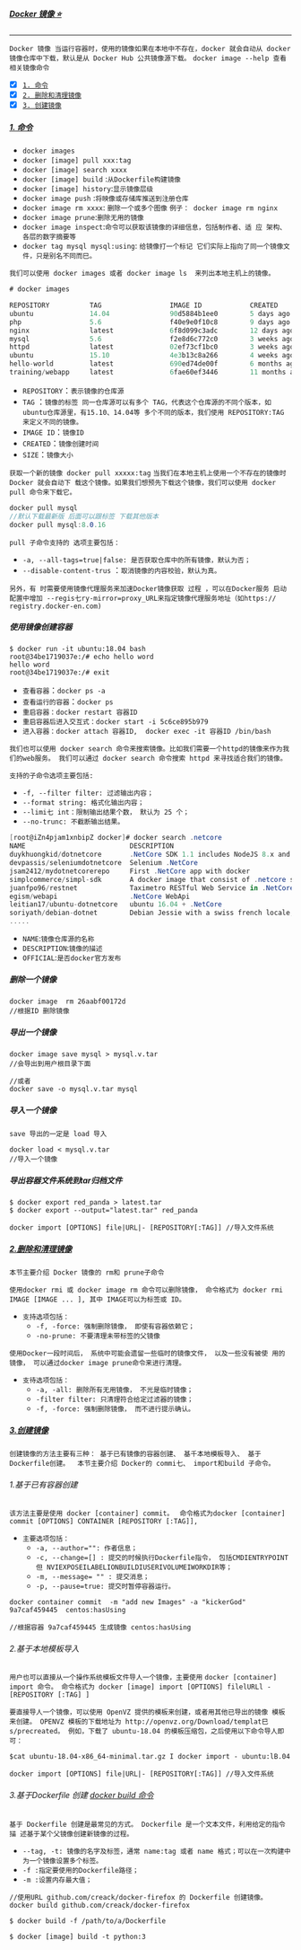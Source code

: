 ##### [Docker 镜像 :star:](#) <b id="top"></b>
----
`Docker 镜像 当运行容器时，使用的镜像如果在本地中不存在，docker 就会自动从 docker 镜像仓库中下载，默认是从 Docker Hub 公共镜像源下载。`
`docker image --help 查看相关镜像命令`

- [x] [`1. 命令`](#tar1) 
- [x] [`2. 删除和清理镜像`](#tar2) 
- [x] [`3. 创建镜像`](#tar3) 

##### [1. 命令](#top) <b id="tar1"></b>
* `docker images`
* `docker [image] pull xxx:tag`
* `docker [image] search xxxx`
* `docker [image] build` :`从Dockerfile构建镜像`
* `docker [image] history`:`显示镜像层级`
* `docker image push` :`将映像或存储库推送到注册仓库`
* `docker image rm xxxx`: `删除一个或多个图像` `例子： docker image rm nginx`
* `docker image prune`:`删除无用的镜像`
* `docker image inspect`:`命令可以获取该镜像的详细信息，包括制作者、适 应 架构、各层的数字摘要等`
* `docker tag mysql mysql:using`: `给镜像打一个标记 它们实际上指向了同一个镜像文件，只是别名不同而巳。`

`我们可以使用 docker images 或者 docker image ls  来列出本地主机上的镜像。`
```c#
# docker images

REPOSITORY          TAG                 IMAGE ID            CREATED             SIZE
ubuntu              14.04               90d5884b1ee0        5 days ago          188 MB
php                 5.6                 f40e9e0f10c8        9 days ago          444.8 MB
nginx               latest              6f8d099c3adc        12 days ago         182.7 MB
mysql               5.6                 f2e8d6c772c0        3 weeks ago         324.6 MB
httpd               latest              02ef73cf1bc0        3 weeks ago         194.4 MB
ubuntu              15.10               4e3b13c8a266        4 weeks ago         136.3 MB
hello-world         latest              690ed74de00f        6 months ago        960 B
training/webapp     latest              6fae60ef3446        11 months ago       348.8 MB
```
* `REPOSITORY`：`表示镜像的仓库源`
* `TAG` ：`镜像的标签 同一仓库源可以有多个 TAG，代表这个仓库源的不同个版本，如ubuntu仓库源里，有15.10、14.04等
  多个不同的版本，我们使用 REPOSITORY:TAG 来定义不同的镜像。`
* `IMAGE ID`：`镜像ID`
* `CREATED`：`镜像创建时间`
* `SIZE`：`镜像大小`

`获取一个新的镜像 docker pull xxxxx:tag` `当我们在本地主机上使用一个不存在的镜像时 Docker 就会自动下
载这个镜像。如果我们想预先下载这个镜像，我们可以使用 docker pull 命令来下载它。`

```c#
docker pull mysql
//默认下载最新版 后面可以跟标签 下载其他版本
docker pull mysql:8.0.16
```

`pull 子命令支持的 选项主要包括：` 
* `-a, --all-tags=true|false: 是否获取仓库中的所有镜像，默认为否；` 
* `--disable-content-trus` ：`取消镜像的内容校验，默认为真。`

`另外，有 时需要使用镜像代理服务来加速Docker镜像获取 过程 ，可以在Docker服务 启动配置中增加 --regis七ry-mirror=proxy_URL来指定镜像代理服务地址（如https:// registry.docker-en.com)`

##### 使用镜像创建容器
```linux
$ docker run -it ubuntu:18.04 bash 
root@34be1719037e:/# echo hello word
hello word
root@34be1719037e:/# exit
```
* `查看容器`：`docker ps -a`
* `查看运行的容器`：`docker ps`
* `重启容器：docker restart 容器ID`
* `重启容器后进入交互式：docker start -i 5c6ce895b979`
* `进入容器：docker attach 容器ID,  docker exec -it 容器ID /bin/bash `

`我们也可以使用 docker search 命令来搜索镜像。比如我们需要一个httpd的镜像来作为我们的web服务。
我们可以通过 docker search 命令搜索 httpd 来寻找适合我们的镜像。`

`支持的子命令选项主要包括:`

* `-f, --filter filter: 过滤输出内容；` 
* `--format string: 格式化输出内容；` 
* `--limi七 int：限制输出结果个数， 默认为 25 个；`
* `--no-trunc: 不截断输出结果。`

```c#
[root@iZn4pjam1xnbipZ docker]# docker search .netcore
NAME                          DESCRIPTION                                     STARS  OFFICIAL  AUTOMATED
duykhuongkid/dotnetcore       .NetCore SDK 1.1 includes NodeJS 8.x and Yarn   1
devpassis/seleniumdotnetcore  Selenium .NetCore                               1
jsam2412/mydotnetcorerepo     First .NetCore app with docker                  1
simplcommerce/simpl-sdk       A docker image that consist of .netcore sdk,…   1                   [OK]
juanfpo96/restnet             Taximetro RESTful Web Service in .NetCore       0
egism/webapi                  .NetCore WebApi                                 0
leitian17/ubuntu-dotnetcore   ubuntu 16.04 + .NetCore                         0
soriyath/debian-dotnet        Debian Jessie with a swiss french locale, Po…   0                   [OK]
.....

```
* `NAME`:`镜像仓库源的名称`
* `DESCRIPTION`:`镜像的描述`
* `OFFICIAL`:`是否docker官方发布`

##### 删除一个镜像
```shell
docker image  rm 26aabf00172d
//根据ID 删除镜像
```

##### 导出一个镜像
```node
docker image save mysql > mysql.v.tar 
//会导出到用户根目录下面

//或者
docker save -o mysql.v.tar mysql
```

##### 导入一个镜像
```node
save 导出的一定是 load 导入

docker load < mysql.v.tar 
//导入一个镜像
```

##### 导出容器文件系统到tar归档文件
```shell
$ docker export red_panda > latest.tar
$ docker export --output="latest.tar" red_panda
```

```shell
docker import [OPTIONS] file|URL|- [REPOSITORY[:TAG]] //导入文件系统
```

##### [2.删除和清理镜像 ](#top) <b id="tar2"></b>
`本节主要介绍 Docker 镜像的 rm和 prune子命令`  

`使用docker rmi 或 docker image rm 命令可以删除镜像， 命令格式为 docker rmi IMAGE [IMAGE ... ], 其中 IMAGE可以为标签或 ID。 `
* `支持选项包括：` 
  * `-f, -force: 强制删除镜像， 即使有容器依赖它；` 
  * `-no-prune: 不要清理未带标签的父镜像`
  
`使用Docker一段时间后， 系统中可能会遗留一些临时的镜像文件， 以及一些没有被使 用的镜像， 可以通过docker image prune命令来进行清理。 `

* `支待选项包括：` 
  * `-a, -all: 删除所有无用镜像， 不光是临时镜像；` 
  * `-filter filter: 只清理符合给定过滤器的镜像；` 
  * `-f, -force: 强制删除镜像， 而不进行提示确认。`

##### [3.创建镜像  ](#top) <b id="tar3"></b>
`创建镜像的方法主要有三种： 基于已有镜像的容器创建、 基千本地模板导入、 基于 Dockerfile创建。 
本节主要介绍 Docker的 commi七、 import和build 子命令。`

###### 1.基于已有容器创建 
`该方法主要是使用 docker [container] commit。 `
`命令格式为docker [container] commit [OPTIONS] CONTAINER [REPOSITORY [:TAG]],`
* `主要选项包括：` 
  * `-a, --author="": 作者信息； `
  * `-c, --change=[] : 提交的时候执行Dockerfile指令， 包括CMDIENTRYPOINT 但 NVIEXPOSEILABELIONBUILDIUSERIVOLUMEIWORKDIR等； `
  * `-m, --message= "" : 提交消息； `
  * `-p, --pause=true: 提交时暂停容器运行。` 

```
docker container commit  -m "add new Images" -a "kickerGod" 9a7caf459445  centos:hasUsing

//根据容器 9a7caf459445 生成镜像 centos:hasUsing
```

###### 2.基于本地模板导入 
`用户也可以直接从一个操作系统模板文件导人一个镜像，主要使用` 
`docker [container] import 命令。 命令格式为 docker [image] import [OPTIONS] filelURLl -[REPOSITORY [:TAG] ] `

`要直接导人一个镜像，可以使用 OpenVZ 提供的模板来创建，或者用其他已导出的镜像 模板来创建。 OPENVZ 模板的下载地址为 http://openvz.org/Download/templat巳s/precreated。 例如，下载了 ubuntu-18.04 的模板压缩包，之后使用以下命令导人即可：`

`$cat ubuntu-18.04-x86_64-minimal.tar.gz I docker import - ubuntu:lB.04`

```node
docker import [OPTIONS] file|URL|- [REPOSITORY[:TAG]] //导入文件系统
```
###### 3.基于Dockerfile 创建  [docker build 命令](https://docs.docker.com/engine/reference/commandline/build/)
`基于 Dockerfile 创建是最常见的方式。 Dockerfile 是一个文本文件，利用给定的指令描 述基于某个父镜像创建新镜像的过程。 `

* `--tag, -t: 镜像的名字及标签，通常 name:tag 或者 name 格式；可以在一次构建中为一个镜像设置多个标签。`
* `-f :指定要使用的Dockerfile路径；`
* `-m :设置内存最大值；`

```shell
//使用URL github.com/creack/docker-firefox 的 Dockerfile 创建镜像。
docker build github.com/creack/docker-firefox

$ docker build -f /path/to/a/Dockerfile 

$ docker [image] build -t python:3 
```















